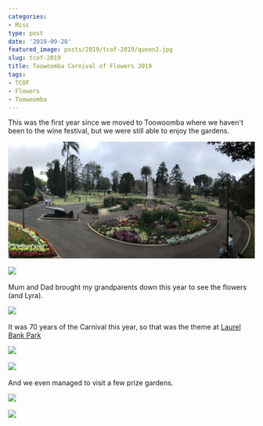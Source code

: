 ```yaml
---
categories:
- Misc
type: post
date: '2019-09-28'
featured_image: posts/2019/tcof-2019/queen2.jpg
slug: tcof-2019
title: Toowoomba Carnival of Flowers 2019
tags:
- TCOF
- Flowers
- Toowoomba
---
```


This was the first year since we moved to Toowoomba where we haven't been to the wine festival, but we were still able to enjoy the gardens.

![](queen1.jpg)

![](queen2.jpg)

Mum and Dad brought my grandparents down this year to see the flowers (and Lyra).

![](lb2.jpg)

It was 70 years of the Carnival this year, so that was the theme at [Laurel Bank Park](https://www.youtube.com/watch?v=L9a9gGq2MFo)

![](lb1.jpg)

![](lb3.jpg)

And we even managed to visit a few prize gardens.

![](grand_champion.jpg)

![](native_garden.jpg)
